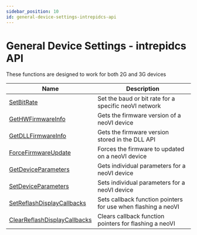 ```yaml
---
sidebar_position: 10
id: general-device-settings-intrepidcs-api
---
```


# General Device Settings - intrepidcs API

These functions are designed to work for both 2G and 3G devices

| Name                                                                                  | Description                                                   |
| ------------------------------------------------------------------------------------- | ------------------------------------------------------------- |
| [SetBitRate](setbitrate-method-intrepidcs-api)                                        | Set the baud or bit rate for a specific neoVI network         |
| [GetHWFirmwareInfo](gethwfirmwareinfo-method-intrepidcs-api)                          | Gets the firmware version of a neoVI device                   |
| [GetDLLFirmwareInfo](getdllfirmwareinfo-method-intrepidcs-api)                        | Gets the firmware version stored in the DLL API               |
| [ForceFirmwareUpdate](forcefirmwareupdate-method-intrepidcs-api)                      | Forces the firmware to updated on a neoVI device              |
| [GetDeviceParameters](getdeviceparameters-method-intrepidcs-api)                      | Gets individual parameters for a neoVI device                 |
| [SetDeviceParameters](setdeviceparameters-method-intrepidcs-api)                      | Sets individual parameters for a neoVI device                 |
| [SetReflashDisplayCallbacks](setreflashdisplaycallbacks-method-intrepidcs-api)        | Sets callback function pointers for use when flashing a neoVI |
| [ClearReflashDisplayCallbacks](clearreflashdisplaycallbacks-method-intrepidcs-api)    | Clears callback function pointers for flashing a neoVI        |
